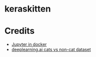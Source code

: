 # keraskitten

# Credits
- [Jupyter in docker](https://github.com/andreivmaksimov/python_data_science)
- [deeplearning.ai cats vs non-cat dataset](https://www.floydhub.com/deeplearningai/datasets/cat-vs-noncat)
